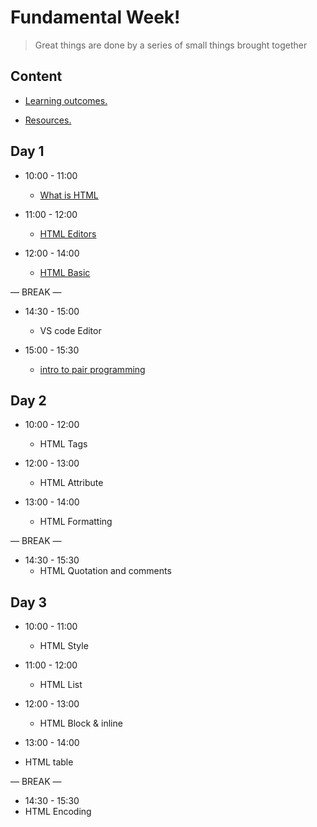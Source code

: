 
# Fundamental Week!

> Great things are done by a series of small things brought together

  

## Content

  

- [Learning outcomes.](./learning-outcomes.md)

- [Resources.](./resources.md)

  

  

## Day 1

  

- 10:00 - 11:00

  -  [What is HTML](./WhatIsHTMl.md)

- 11:00 - 12:00
  - [HTML Editors](./HTMLEditor.md)

- 12:00 - 14:00
  - [HTML Basic](./HTMLBasic.md)

— BREAK —

- 14:30 - 15:00
  - VS code Editor

- 15:00 - 15:30
  - [intro to pair programming](https://blog.developer.atlassian.com/try-pair-programming/)


## Day 2
 
- 10:00 - 12:00

  -  HTML Tags 

- 12:00 - 13:00
  - HTML Attribute 

- 13:00 - 14:00
  - HTML Formatting 

— BREAK —

- 14:30 - 15:30
  - HTML Quotation and comments  



## Day 3

- 10:00 - 11:00

  -  HTML Style

- 11:00 - 12:00
  - HTML List

- 12:00 - 13:00
  - HTML Block & inline

 - 13:00 - 14:00
  - HTML table

— BREAK —

 - 14:30 - 15:30
  - HTML Encoding 




  






